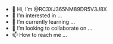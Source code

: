 - 👋 Hi, I’m @RC3XJ365NM89DR5V3J8X
- 👀 I’m interested in ...
- 🌱 I’m currently learning ...
- 💞️ I’m looking to collaborate on ...
- 📫 How to reach me ...

<!---
RC3XJ365NM89DR5V3J8X/RC3XJ365NM89DR5V3J8X is a ✨ special ✨ repository because its `README.md` (this file) appears on your GitHub profile.
You can click the Preview link to take a look at your changes.
--->
